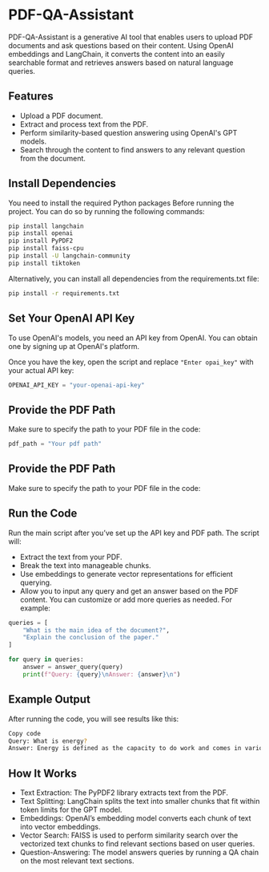 # PDF-QA-Assistant

PDF-QA-Assistant is a generative AI tool that enables users to upload PDF documents and ask questions based on their content. Using OpenAI embeddings and LangChain, it converts the content into an easily searchable format and retrieves answers based on natural language queries.

## Features
- Upload a PDF document.
- Extract and process text from the PDF.
- Perform similarity-based question answering using OpenAI's GPT models.
- Search through the content to find answers to any relevant question from the document.


## Install Dependencies

You need to install the required Python packages Before running the project. You can do so by running the following commands:


```bash
pip install langchain
pip install openai
pip install PyPDF2
pip install faiss-cpu
pip install -U langchain-community
pip install tiktoken
```
Alternatively, you can install all dependencies from the requirements.txt file:

```bash
pip install -r requirements.txt
```

## Set Your OpenAI API Key
To use OpenAI's models, you need an API key from OpenAI. You can obtain one by signing up at OpenAI's platform.

Once you have the key, open the script and replace `"Enter opai_key"` with your actual API key:

```python
OPENAI_API_KEY = "your-openai-api-key"
```


## Provide the PDF Path
Make sure to specify the path to your PDF file in the code:

```python
pdf_path = "Your pdf path"
```

## Provide the PDF Path
Make sure to specify the path to your PDF file in the code:

## Run the Code
Run the main script after you’ve set up the API key and PDF path. The script will:

- Extract the text from your PDF.
- Break the text into manageable chunks.
- Use embeddings to generate vector representations for efficient querying.
- Allow you to input any query and get an answer based on the PDF content.
You can customize or add more queries as needed. For example:
```python
queries = [
    "What is the main idea of the document?",
    "Explain the conclusion of the paper."
]

for query in queries:
    answer = answer_query(query)
    print(f"Query: {query}\nAnswer: {answer}\n")
```
## Example Output
After running the code, you will see results like this:

```bash
Copy code
Query: What is energy?
Answer: Energy is defined as the capacity to do work and comes in various forms such as kinetic, potential, thermal, etc.
```

## How It Works

- Text Extraction: The PyPDF2 library extracts text from the PDF.
- Text Splitting: LangChain splits the text into smaller chunks that fit within token limits for the GPT model.
- Embeddings: OpenAI’s embedding model converts each chunk of text into vector embeddings.
- Vector Search: FAISS is used to perform similarity search over the vectorized text chunks to find relevant sections based on user queries.
- Question-Answering: The model answers queries by running a QA chain on the most relevant text sections.
